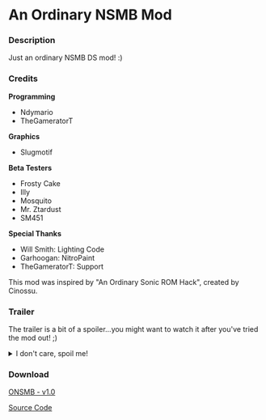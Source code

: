 # An Ordinary NSMB Mod

### Description
Just an ordinary NSMB DS mod! :)

### Credits
__Programming__
- Ndymario
- TheGameratorT

__Graphics__
- Slugmotif

__Beta Testers__
- Frosty Cake
- Illy
- Mosquito
- Mr. Ztardust
- SM451

__Special Thanks__
- Will Smith: Lighting Code
- Garhoogan: NitroPaint
- TheGameratorT: Support

This mod was inspired by "An Ordinary Sonic ROM Hack", created by Cinossu.

### Trailer
The trailer is a bit of a spoiler...you might want to watch it after you've tried the mod out! ;)

<details>
  <summary>I don't care, spoil me!</summary>
  <iframe width="560" height="315" src="https://www.youtube.com/embed/PhglVt6kQWI" frameborder="0" allow="accelerometer; autoplay; clipboard-write; encrypted-media; gyroscope; picture-in-picture" allowfullscreen></iframe>
</details>

### Download
[ONSMB - v1.0](assets/ONSMB-v1.0.xdelta)

[Source Code](https://github.com/Ndymario/Ordinary-NSMB-Mod)
